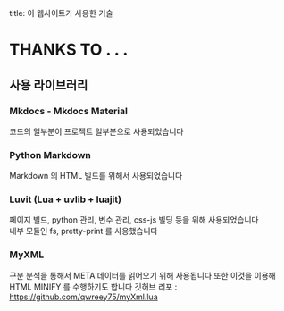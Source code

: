 title: 이 웹사이트가 사용한 기술

# THANKS TO . . .

## 사용 라이브러리

### Mkdocs - Mkdocs Material
코드의 일부분이 프로젝트 일부분으로 사용되었습니다  

### Python Markdown
Markdown 의 HTML 빌드를 위해서 사용되었습니다  

### Luvit (Lua + uvlib + luajit)
페이지 빌드, python 관리, 변수 관리, css-js 빌딩 등을 위해 사용되었습니다   
내부 모듈인 fs, pretty-print 를 사용했습니다

### MyXML
구분 분석을 통해서 META 데이터를 읽어오기 위해 사용됩니다
또한 이것을 이용해 HTML MINIFY 를 수행하기도 합니다
깃허브 리포 : https://github.com/qwreey75/myXml.lua

